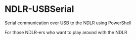 # NDLR-USBSerial
Serial communication over USB to the NDLR using PowerShell

For those NDLR-ers who want to play around with the NDLR 
